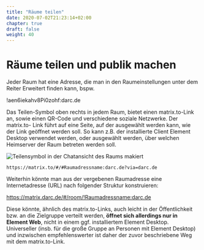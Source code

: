 ```yaml
---
title: "Räume teilen"
date: 2020-07-02T21:23:14+02:00
chapter: true
draft: false
weight: 40
---
```

# Räume teilen und publik machen

Jeder Raum hat eine Adresse, die man in den Raumeinstellungen unter dem Reiter Erweitert finden kann, bspw.

!aen6iekahv8Pi0zohf:darc.de

Das Teilen-Symbol oben rechts in jedem Raum, bietet einen matrix.to-Link an, sowie einen QR-Code und verschiedene soziale Netzwerke. Der matrix.to- Link führt auf eine Seite, auf der ausgewählt werden kann, wie der Link geöffnet werden soll. So kann z.B. der installierte Client Element Desktop verwendet werden, oder ausgewählt werden, über welchen Heimserver der Raum betreten werden soll. 

![Teilensymbol in der Chatansicht des Raums makiert](/images/04_Sharing-Button_de.png)

```
https://matrix.to/#/#Raumadressname:darc.de?via=darc.de
```

Weiterhin könnte man aus der vergebenen Raumadresse eine Internetadresse (URL) nach folgender Struktur konstruieren:

https://matrix.darc.de/#/room/!Raumadressname:darc.de

Diese könnte, ähnlich des matrix.to-Links, auch leicht in der Öffentlichkeit bzw. an die Zielgruppe verteilt werden, **öffnet sich allerdings nur in Element Web**, nicht in einem ggf. installiertem Element Desktop. Universeller (insb. für die große Gruppe an Personen mit Element Desktop) und inzwischen empfehlenswerter ist daher der zuvor beschriebene Weg mit dem matrix.to-Link.





